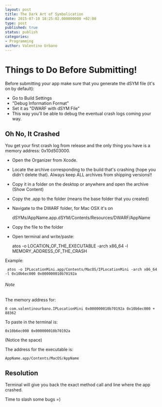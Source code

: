 ```yaml
---
layout: post
title: The Dark Art of Symbolication
date: 2015-07-10 18:25:02.000000000 +02:00
type: post
published: true
status: publish
categories:
- Programming
author: Valentino Urbano 
---
```


# Things to Do Before Submitting!

Before submitting your app make sure that you generate the dSYM file (it's on by default):

- Go to Build Settings  
- "Debug Information Format"  
- Set it as "DWARF with dSYM File"  
- This way you'll be able to debug the eventual crash logs coming your way.

## Oh No, It Crashed

You get your first crash log from release and the only thing you have is a memory address: 0x10d503000\.

* Open the Organizer from Xcode.
* Locate the archive corresponding to the build that's crashing (hope you didn't delete that). Always keep ALL archives from shipping versions!!
* Copy it in a folder on the desktop or anywhere and open the archive (Show Content)
* Copy the .app to the folder (means the base folder that you created)
* Navigate to the DWARF folder, for Mac OSX it's on

    dSYMs/AppName.app.dSYM/Contents/Resources/DWARF/AppName

* Copy the file to the folder
* Open terminal and write/paste:

    atos -o LOCATION_OF_THE_EXECUTABLE -arch x86_64 -l MEMORY_ADDRESS_OF_THE_CRASH

Example:

     atos -o IPLocationMini.app/Contents/MacOS/IPLocationMini -arch x86_64 -l 0x10b6ec000 0x000000010b70192a

###### Note

The memory address for:

    0 com.valentinourbano.IPLocationMini 0x000000010b70192a 0x10b6ec000 + 88362

To paste in the terminal is:

    0x10b6ec000 0x000000010b70192a

(Notice the space)

The address for the executable is:

    AppName.app/Contents/MacOS/AppName

## Resolution

Terminal will give you back the exact method call and line where the app crashed. 

Time to slash some bugs =)